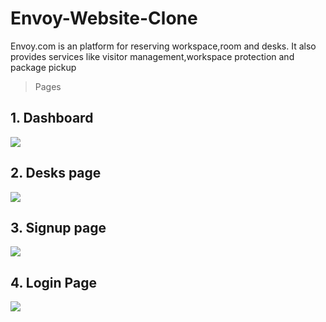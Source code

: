 # Envoy-Website-Clone

Envoy.com is an platform for reserving workspace,room and desks. It also provides services like visitor management,workspace protection and package pickup

> Pages

## 1. Dashboard

   <image src="./assets/Dashboard.png">

## 2. Desks page

   <image src="./assets/Desks.png">

## 3. Signup page

   <image src="./assets/Signup.png">

## 4. Login Page

   <image src="./assets/Login.png">
